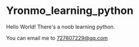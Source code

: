 # Yronmo_learning_python
Hello World!
There's a noob learning python.

You can email me to 727607229@qq.com

